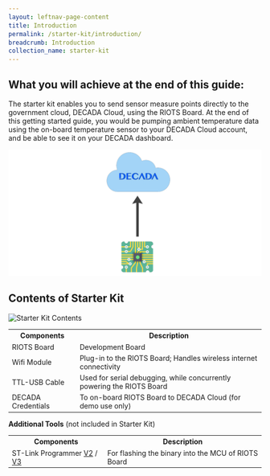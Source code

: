 ```yaml
---
layout: leftnav-page-content
title: Introduction
permalink: /starter-kit/introduction/
breadcrumb: Introduction
collection_name: starter-kit
---
```


## What you will achieve at the end of this guide:
The starter kit enables you to send sensor measure points directly to the government cloud, DECADA Cloud, using the RIOTS Board. At the end of this getting started guide, you would be pumping ambient temperature data using the on-board temperature sensor to your DECADA Cloud account, and be able to see it on your DECADA dashboard.

![System](/images/riots-dk/intro/starter_kit_system.png)


## Contents of Starter Kit

![Starter Kit Contents](/images/riots-dk/intro/contents.png)

<table>
  <tr>
    <th>Components</th>
    <th>Description</th>
  </tr>
  <tr>
    <td>RIOTS Board</td>
    <td>Development Board</td>
  </tr>
  <tr>
    <td>Wifi Module</td>
    <td>Plug-in to the RIOTS Board; Handles wireless internet connectivity</td>
  </tr>
  <tr>
    <td>TTL-USB Cable</td>
    <td>Used for serial debugging, while concurrently powering the RIOTS Board</td>
  </tr>
  <tr>
    <td>DECADA Credentials</td>
    <td>To on-board RIOTS Board to DECADA Cloud (for demo use only)</td>
  </tr>
</table>

**Additional Tools** (not included in Starter Kit)
<table>
  <tr>
    <th>Components</th>
    <th>Description</th>
  </tr>
  <tr>
    <td>ST-Link Programmer <a href="https://www.st.com/en/development-tools/st-link-v2.html">V2</a> / <a href="https://www.st.com/en/development-tools/stlink-v3set.html">V3</a></td>
    <td>For flashing the binary into the MCU of RIOTS Board</td>
  </tr>
</table>
